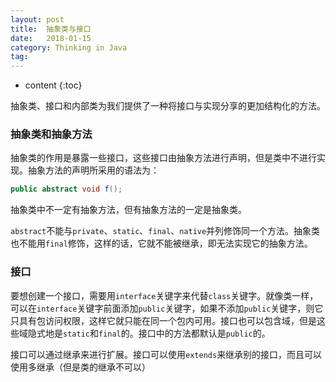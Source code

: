 ```yaml
---
layout: post
title:  抽象类与接口
date:   2018-01-15
category: Thinking in Java
tag: 
---
```


* content
{:toc}


抽象类、接口和内部类为我们提供了一种将接口与实现分享的更加结构化的方法。

### 抽象类和抽象方法

抽象类的作用是暴露一些接口，这些接口由抽象方法进行声明，但是类中不进行实现。抽象方法的声明所采用的语法为：
```java
public abstract void f();
```
抽象类中不一定有抽象方法，但有抽象方法的一定是抽象类。

`abstract`不能与`private`、`static`、`final`、`native`并列修饰同一个方法。抽象类也不能用`final`修饰，这样的话，它就不能被继承，即无法实现它的抽象方法。

### 接口

要想创建一个接口，需要用`interface`关键字来代替`class`关键字。就像类一样，可以在`interface`关键字前面添加`public`关键字，如果不添加`public`关键字，则它只具有包访问权限，这样它就只能在同一个包内可用。接口也可以包含域，但是这些域隐式地是`static`和`final`的。接口中的方法都默认是`public`的。

接口可以通过继承来进行扩展。接口可以使用`extends`来继承别的接口，而且可以使用多继承（但是类的继承不可以）

